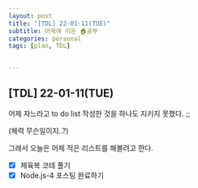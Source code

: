 ```yaml
---
layout: post
title: "[TDL] 22-01-11(TUE)"
subtitle: 어제에 이은 🏠공부
categories: personal
tags: [plan, TDL]


---
```




## [TDL] 22-01-11(TUE)

어제 자느라고 to do list 작성한 것을 하나도 지키지 못했다. ;;

(체력 무슨일이지..?)

그래서 오늘은 어제 적은 리스트를 해볼려고 한다.

- [x] 체육복 코테 풀기
- [x] Node.js-4 포스팅 완료하기
